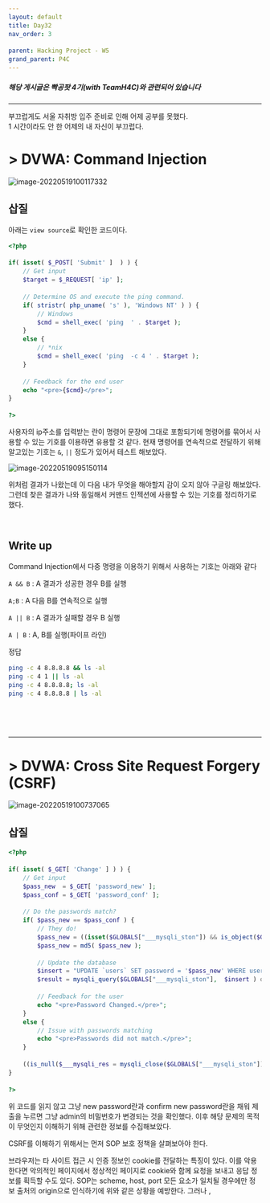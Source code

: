 ```yaml
---
layout: default
title: Day32
nav_order: 3

parent: Hacking Project - W5
grand_parent: P4C
---
```


##### 해당 게시글은 빡공팟 4기(with TeamH4C)와 관련되어 있습니다
-----
부끄럽게도 서울 자취방 입주 준비로 인해 어제 공부를 못했다.  
1 시간이라도 안 한 어제의 내 자신이 부끄럽다.

# > DVWA: Command Injection

![image-20220519100117332](../img/image-20220519100117332.png)

## 삽질



아래는 `view source`로 확인한 코드이다.

```php
<?php

if( isset( $_POST[ 'Submit' ]  ) ) {
    // Get input
    $target = $_REQUEST[ 'ip' ];

    // Determine OS and execute the ping command.
    if( stristr( php_uname( 's' ), 'Windows NT' ) ) {
        // Windows
        $cmd = shell_exec( 'ping  ' . $target );
    }
    else {
        // *nix
        $cmd = shell_exec( 'ping  -c 4 ' . $target );
    }

    // Feedback for the end user
    echo "<pre>{$cmd}</pre>";
}

?> 
```
사용자의 ip주소를 입력받는 란이 명령어 문장에 그대로 포함되기에 명령어를 묶어서 사용할 수 있는 기호를 이용하면 유용할 것 같다. 현재 명령어를 연속적으로 전달하기 위해 알고있는 기호는 `&`, `||` 정도가 있어서 테스트 해보았다.

![image-20220519095150114](../img/image-20220519095150114.png)

위처럼 결과가 나왔는데 이 다음 내가 무엇을 해야할지 감이 오지 않아 구글링 해보았다.  
그런데 찾은 결과가 나와 동일해서 커맨드 인젝션에 사용할 수 있는 기호를 정리하기로 했다.

<br>

## Write up

Command Injection에서 다중 명령을 이용하기 위해서 사용하는 기호는 아래와 같다

`A && B` : A 결과가 성공한 경우 B를 실행

`A;B` : A 다음 B를 연속적으로 실행

`A || B` : A 결과가 실패할 경우 B 실행

`A | B` : A, B를 실행(파이프 라인)

정답

```bash
ping -c 4 8.8.8.8 && ls -al
ping -c 4 1 || ls -al
ping -c 4 8.8.8.8; ls -al
ping -c 4 8.8.8.8 | ls -al
```

<br><br><br>

------


# > DVWA: Cross Site Request Forgery (CSRF)

![image-20220519100737065](../img/image-20220519100737065.png)

## 삽질

```php
<?php

if( isset( $_GET[ 'Change' ] ) ) {
    // Get input
    $pass_new  = $_GET[ 'password_new' ];
    $pass_conf = $_GET[ 'password_conf' ];

    // Do the passwords match?
    if( $pass_new == $pass_conf ) {
        // They do!
        $pass_new = ((isset($GLOBALS["___mysqli_ston"]) && is_object($GLOBALS["___mysqli_ston"])) ? mysqli_real_escape_string($GLOBALS["___mysqli_ston"],  $pass_new ) : ((trigger_error("[MySQLConverterToo] Fix the mysql_escape_string() call! This code does not work.", E_USER_ERROR)) ? "" : ""));
        $pass_new = md5( $pass_new );

        // Update the database
        $insert = "UPDATE `users` SET password = '$pass_new' WHERE user = '" . dvwaCurrentUser() . "';";
        $result = mysqli_query($GLOBALS["___mysqli_ston"],  $insert ) or die( '<pre>' . ((is_object($GLOBALS["___mysqli_ston"])) ? mysqli_error($GLOBALS["___mysqli_ston"]) : (($___mysqli_res = mysqli_connect_error()) ? $___mysqli_res : false)) . '</pre>' );

        // Feedback for the user
        echo "<pre>Password Changed.</pre>";
    }
    else {
        // Issue with passwords matching
        echo "<pre>Passwords did not match.</pre>";
    }

    ((is_null($___mysqli_res = mysqli_close($GLOBALS["___mysqli_ston"]))) ? false : $___mysqli_res);
}

?>
```

위 코드를 읽지 않고 그냥 new password란과 confirm new password란을 채워 제출을 누르면 그냥 admin의 비밀번호가 변경되는 것을 확인했다. 이후 해당 문제의 목적이 무엇인지 이해하기 위해 관련한 정보를 수집해보았다.

CSRF를 이해하기 위해서는 먼저 SOP 보호 정책을 살펴보아야 한다.

브라우저는 타 사이트 접근 시 인증 정보인 cookie를 전달하는 특징이 있다. 이를 악용한다면 악의적인 페이지에서 정상적인 페이지로 cookie와 함께 요청을 보내고 응답 정보를 획득할 수도 있다. SOP는 scheme, host, port 모든 요소가 일치될 경우에만 정보 출처의 origin으로 인식하기에 위와 같은 상황을 예방한다. 그러나 <img>, <style>, <script> 등의 태그는 SOP의 영향을 받지 않는다.

CSRF는 공격자가 클라이언트를 대상으로 작성한 스크립트를 이용자의 환경에서 트리거 함으로써 임의 요청을 보내는 공격이다. img, form 태그와 같이 헤더에 이용자의 인증 정보가 포함되는 HTTP 요청을 활용하고, Javascript의 location.href, window.open()과 같은 함수를 활용하여 임의 페이지 접속을 유도한다. 결과적으로 해당 스크립트를 트리거 시킨 이용자의 권한으로 임의 기능을 실행할 수 있다. (사이트 간 요청위조. 이용자가 자신의 의지와는 무관하게 공격자가 의도한 행위를 특정 웹사이트에 요청하게 만드는 공격)

<br>

결과적으로 다른 페이지에 접근한 권한으로 CSRF 페이지로 비밀번호 변경 요청을 보내도록 하는 것이 이번 문제의 목표라고 생각했다. 그리하여  GET방식으로 통신하는 점을 감안하여 `img` 태그에 CSRF 페이지 정보를 포함한 URL request를 전송하도록 XSS페이지에 스크립트를 올려야겠다.

<br>

## Write up

XSS 페이지로 접근한 권한으로 CSRF 페이지로 요청을 보내 "admin"의 비밀번호를 변경할 것이다.

![image-20220519111649353](img/image-20220519111649353.png)

<br>

XSS 페이지에 접속한 다음에 다음 구문을 작성한다.

`<img src="http://192.168.3.128/DVWA/vulnerabilities/csrf/?password_new=1234&password_conf=1234&Change=Change">`

이 때 Message 박스에 입력 길이가 제한적으로 나타나는데 이는 개발자 도구를 이용하여 아래 부분의 `maxlength` 속성 값을 50보다 더 크게 설정해주면 된다.



![image-20220519111935765](../img/image-20220519111935765.png)



이후 XSS 페이지에 접속을 해보면 아래처럼 스크립트가 추가되는데

![image-20220519112837829](../img/image-20220519112837829.png)

burp suite를 이용하여 확인할 수도 있지만 개발자 도구에서도 아래와 같은 통신 기록이 보인다.

![image-20220519113017956](../img/image-20220519113017956.png)



제대로 적용이 되는지 확인하기 위해 CSRF 페이지에서 비밀번호를 "qwer"로 변경한 뒤에 XSS 페이지에 접속해보면 다시 비밀번호가 "1234"로 변경되어 있는 부분을 확인할 수 있다. 이렇게 앞으로 admin 접속 시에 1234로 로그인을 하게 되었다.

<br><br><br>

-----

# > DVWA: File Inclusion

![image-20220521102322270](../img/image-20220521102322270.png)

문제를 보자 마자 무엇을 해야할지 감이 온다.  
군대에서도 그렇고 일반 웹 탐색에서도 습관처럼 해보던 시도를 해봐야할 것 같다.

## Write up



![image-20220521102349171](../img/image-20220521102349171.png)

file3.php를 눌러봤는데 URL 부분을 보니 GET 방식으로 인자를 전달하여 작업 중인 디렉토리의 파일을 읽어오는 형식인 듯하다. file1,2,3 다음은 4가 아닐까라는 게싱을 해보았다.



![image-20220521102257998](../img/image-20220521102257998.png)

그리고 문제로부터 칭찬을 받았다 *^^*
